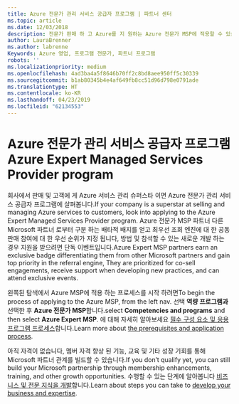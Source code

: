 ```yaml
---
title: Azure 전문가 관리 서비스 공급자 프로그램 | 파트너 센터
ms.topic: article
ms.date: 12/03/2018
description: 전문가 판매 하 고 Azure를 지 원하는 Azure 전문가 MSP에 적용할 수 있습니다.
author: LauraBrenner
ms.author: labrenne
Keywords: Azure 영업, 프로그램 전문가, 파트너 프로그램
robots: ''
ms.localizationpriority: medium
ms.openlocfilehash: 4ad3ba4a5f8646b70ff2c8bd8aee950ff5c30339
ms.sourcegitcommit: b1ab80345b4e4af649fb8cc51d96d798e0791ade
ms.translationtype: HT
ms.contentlocale: ko-KR
ms.lasthandoff: 04/23/2019
ms.locfileid: "62134553"
---
```

# <a name="azure-expert-managed-services-provider-program"></a><span data-ttu-id="537dd-104">Azure 전문가 관리 서비스 공급자 프로그램</span><span class="sxs-lookup"><span data-stu-id="537dd-104">Azure Expert Managed Services Provider program</span></span>


<span data-ttu-id="537dd-105">회사에서 판매 및 고객에 게 Azure 서비스 관리 슈퍼스타 이면 Azure 전문가 관리 서비스 공급자 프로그램에 살펴봅니다.</span><span class="sxs-lookup"><span data-stu-id="537dd-105">If your company is a superstar at selling and managing Azure services to customers, look into applying to the Azure Expert Managed Services Provider program.</span></span> <span data-ttu-id="537dd-106">Azure 전문가 MSP 파트너 다른 Microsoft 파트너 로부터 구분 하는 배타적 배지를 얻고 최우선 조회 엔진에 대 한 공동 판매 참여에 대 한 우선 순위가 지정 됩니다, 방법 및 참석할 수 있는 새로운 개발 하는 경우 지원을 받으려면 단독 이벤트입니다.</span><span class="sxs-lookup"><span data-stu-id="537dd-106">Azure Expert MSP partners earn an exclusive badge differentiating them from other Microsoft partners and gain top priority in the referral engine, They are prioritized for co-sell engagements, receive support when developing new practices, and can attend exclusive events.</span></span>

<span data-ttu-id="537dd-107">왼쪽된 탐색에서 Azure MSP에 적용 하는 프로세스를 시작 하려면</span><span class="sxs-lookup"><span data-stu-id="537dd-107">To begin the process of applying to the Azure MSP, from the left nav.</span></span> <span data-ttu-id="537dd-108">선택 **역량 프로그램과** 선택한 후 **Azure 전문가 MSP**합니다.</span><span class="sxs-lookup"><span data-stu-id="537dd-108">select **Competencies and programs** and then select **Azure Expert MSP**.</span></span> <span data-ttu-id="537dd-109">에 대해 자세히 알아보세요 [필수 구성 요소 및 응용 프로그램 프로세스](https://partner.microsoft.com/membership/azure-expert-msp)합니다.</span><span class="sxs-lookup"><span data-stu-id="537dd-109">Learn more about [the prerequisites and application process](https://partner.microsoft.com/membership/azure-expert-msp).</span></span> 

<span data-ttu-id="537dd-110">아직 자격이 없습니다, 멤버 자격 향상 된 기능, 교육 및 기타 성장 기회를 통해 Microsoft 파트너 관계를 빌드할 수 있습니다.</span><span class="sxs-lookup"><span data-stu-id="537dd-110">If you don’t qualify yet, you can still build your Microsoft partnership through membership enhancements, training, and other growth opportunities.</span></span>
<span data-ttu-id="537dd-111">수행할 수 있는 단계에 알아봅니다 [비즈니스 및 전문 지식을 개발](https://partner.microsoft.com/membership/azure-expert-msp)합니다.</span><span class="sxs-lookup"><span data-stu-id="537dd-111">Learn about steps you can take to [develop your business and expertise](https://partner.microsoft.com/membership/azure-expert-msp).</span></span>

